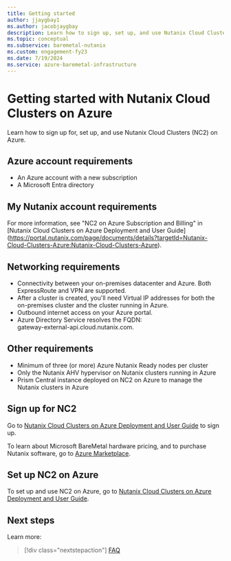 ```yaml
---
title: Getting started
author: jjaygbay1
ms.author: jacobjaygbay
description: Learn how to sign up, set up, and use Nutanix Cloud Clusters on Azure.
ms.topic: conceptual
ms.subservice: baremetal-nutanix
ms.custom: engagement-fy23
ms.date: 7/19/2024
ms.service: azure-baremetal-infrastructure
---
```


# Getting started with Nutanix Cloud Clusters on Azure

Learn how to sign up for, set up, and use Nutanix Cloud Clusters (NC2) on Azure.

## Azure account requirements

* An Azure account with a new subscription  
* A Microsoft Entra directory

## My Nutanix account requirements

For more information, see "NC2 on Azure Subscription and Billing" in [Nutanix Cloud Clusters on Azure Deployment and User Guide]
(https://portal.nutanix.com/page/documents/details?targetId=Nutanix-Cloud-Clusters-Azure:Nutanix-Cloud-Clusters-Azure).

## Networking requirements

* Connectivity between your on-premises datacenter and Azure. Both ExpressRoute and VPN are supported. 
* After a cluster is created, you'll need Virtual IP addresses for both the on-premises cluster and the cluster running in Azure.
* Outbound internet access on your Azure portal.
* Azure Directory Service resolves the FQDN:  
gateway-external-api.cloud.nutanix.com.

## Other requirements

* Minimum of three (or more) Azure Nutanix Ready nodes per cluster 
* Only the Nutanix AHV hypervisor on Nutanix clusters running in Azure
* Prism Central instance deployed on NC2 on Azure to manage the Nutanix clusters in Azure

## Sign up for NC2

Go to [Nutanix Cloud Clusters on Azure Deployment and User Guide](https://portal.nutanix.com/page/documents/details?targetId=Nutanix-Cloud-Clusters-Azure:Nutanix-Cloud-Clusters-Azure) to sign up.

To learn about Microsoft BareMetal hardware pricing, and to purchase Nutanix software, go to [Azure Marketplace](https://azuremarketplace.microsoft.com/marketplace/apps/nutanixinc.nc2_azure?tab=Overview).

## Set up NC2 on Azure

To set up and use NC2 on Azure, go to [Nutanix Cloud Clusters
on Azure Deployment and User Guide](https://portal.nutanix.com/page/documents/details?targetId=Nutanix-Cloud-Clusters-Azure:Nutanix-Cloud-Clusters-Azure).

## Next steps

Learn more:

> [!div class="nextstepaction"]
> [FAQ](faq.md)
